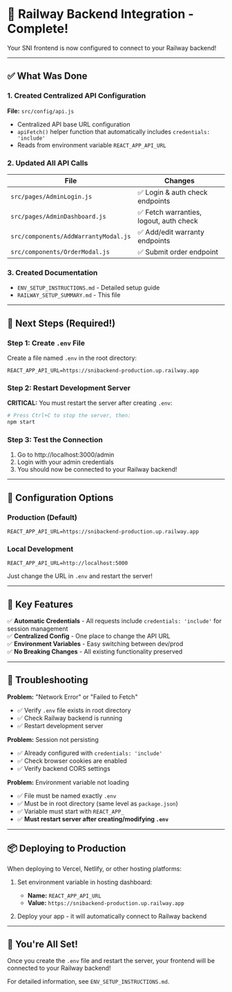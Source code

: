 # 🚀 Railway Backend Integration - Complete!

Your SNI frontend is now configured to connect to your Railway backend!

---

## ✅ What Was Done

### 1. Created Centralized API Configuration
**File:** `src/config/api.js`
- Centralized API base URL configuration
- `apiFetch()` helper function that automatically includes `credentials: 'include'`
- Reads from environment variable `REACT_APP_API_URL`

### 2. Updated All API Calls

| File | Changes |
|------|---------|
| `src/pages/AdminLogin.js` | ✅ Login & auth check endpoints |
| `src/pages/AdminDashboard.js` | ✅ Fetch warranties, logout, auth check |
| `src/components/AddWarrantyModal.js` | ✅ Add/edit warranty endpoints |
| `src/components/OrderModal.js` | ✅ Submit order endpoint |

### 3. Created Documentation
- `ENV_SETUP_INSTRUCTIONS.md` - Detailed setup guide
- `RAILWAY_SETUP_SUMMARY.md` - This file

---

## 🎯 Next Steps (Required!)

### Step 1: Create `.env` File

Create a file named `.env` in the root directory:

```env
REACT_APP_API_URL=https://snibackend-production.up.railway.app
```

### Step 2: Restart Development Server

**CRITICAL:** You must restart the server after creating `.env`:

```bash
# Press Ctrl+C to stop the server, then:
npm start
```

### Step 3: Test the Connection

1. Go to http://localhost:3000/admin
2. Login with your admin credentials
3. You should now be connected to your Railway backend!

---

## 🔧 Configuration Options

### Production (Default)
```env
REACT_APP_API_URL=https://snibackend-production.up.railway.app
```

### Local Development
```env
REACT_APP_API_URL=http://localhost:5000
```

Just change the URL in `.env` and restart the server!

---

## 📝 Key Features

✅ **Automatic Credentials** - All requests include `credentials: 'include'` for session management  
✅ **Centralized Config** - One place to change the API URL  
✅ **Environment Variables** - Easy switching between dev/prod  
✅ **No Breaking Changes** - All existing functionality preserved  

---

## 🐛 Troubleshooting

**Problem:** "Network Error" or "Failed to Fetch"
- ✅ Verify `.env` file exists in root directory
- ✅ Check Railway backend is running
- ✅ Restart development server

**Problem:** Session not persisting
- ✅ Already configured with `credentials: 'include'`
- ✅ Check browser cookies are enabled
- ✅ Verify backend CORS settings

**Problem:** Environment variable not loading
- ✅ File must be named exactly `.env`
- ✅ Must be in root directory (same level as `package.json`)
- ✅ Variable must start with `REACT_APP_`
- ✅ **Must restart server after creating/modifying `.env`**

---

## 📦 Deploying to Production

When deploying to Vercel, Netlify, or other hosting platforms:

1. Set environment variable in hosting dashboard:
   - **Name:** `REACT_APP_API_URL`
   - **Value:** `https://snibackend-production.up.railway.app`

2. Deploy your app - it will automatically connect to Railway backend

---

## 🎉 You're All Set!

Once you create the `.env` file and restart the server, your frontend will be connected to your Railway backend!

For detailed information, see `ENV_SETUP_INSTRUCTIONS.md`.

